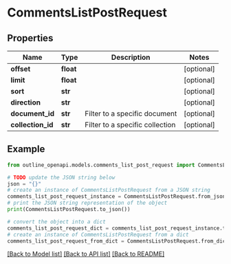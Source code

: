 # CommentsListPostRequest


## Properties

Name | Type | Description | Notes
------------ | ------------- | ------------- | -------------
**offset** | **float** |  | [optional] 
**limit** | **float** |  | [optional] 
**sort** | **str** |  | [optional] 
**direction** | **str** |  | [optional] 
**document_id** | **str** | Filter to a specific document | [optional] 
**collection_id** | **str** | Filter to a specific collection | [optional] 

## Example

```python
from outline_openapi.models.comments_list_post_request import CommentsListPostRequest

# TODO update the JSON string below
json = "{}"
# create an instance of CommentsListPostRequest from a JSON string
comments_list_post_request_instance = CommentsListPostRequest.from_json(json)
# print the JSON string representation of the object
print(CommentsListPostRequest.to_json())

# convert the object into a dict
comments_list_post_request_dict = comments_list_post_request_instance.to_dict()
# create an instance of CommentsListPostRequest from a dict
comments_list_post_request_from_dict = CommentsListPostRequest.from_dict(comments_list_post_request_dict)
```
[[Back to Model list]](../README.md#documentation-for-models) [[Back to API list]](../README.md#documentation-for-api-endpoints) [[Back to README]](../README.md)


